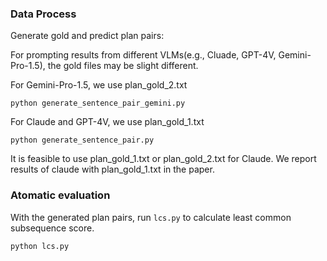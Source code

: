 ### Data Process
   Generate gold and predict plan pairs:
  
   For prompting results from different VLMs(e.g., Cluade, GPT-4V, Gemini-Pro-1.5), the gold files may be slight different.

   For Gemini-Pro-1.5, we use plan_gold_2.txt

   `python generate_sentence_pair_gemini.py`
   
   For Claude and GPT-4V, we use plan_gold_1.txt

   `python generate_sentence_pair.py`

   It is feasible to use plan_gold_1.txt or plan_gold_2.txt for Claude. We report results of claude with plan_gold_1.txt in the paper.

### Atomatic evaluation
   With the generated plan pairs, run `lcs.py` to calculate least common subsequence score.
   
   `python lcs.py`

